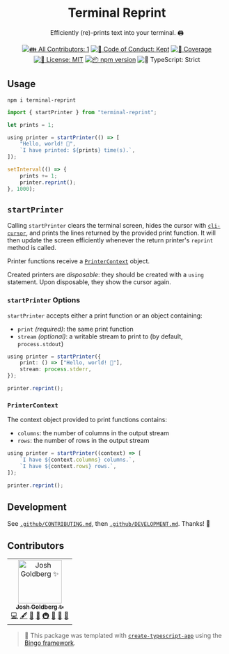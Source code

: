 <h1 align="center">Terminal Reprint</h1>

<p align="center">
	Efficiently (re)-prints text into your terminal.
	🖨
</p>

<p align="center">
	<!-- prettier-ignore-start -->
	<!-- ALL-CONTRIBUTORS-BADGE:START - Do not remove or modify this section -->
	<a href="#contributors" target="_blank"><img alt="👪 All Contributors: 1" src="https://img.shields.io/badge/%F0%9F%91%AA_all_contributors-1-21bb42.svg" /></a>
<!-- ALL-CONTRIBUTORS-BADGE:END -->
	<!-- prettier-ignore-end -->
	<a href="https://github.com/JoshuaKGoldberg/terminal-reprint/blob/main/.github/CODE_OF_CONDUCT.md" target="_blank"><img alt="🤝 Code of Conduct: Kept" src="https://img.shields.io/badge/%F0%9F%A4%9D_code_of_conduct-kept-21bb42" /></a>
	<a href="https://codecov.io/gh/JoshuaKGoldberg/terminal-reprint" target="_blank"><img alt="🧪 Coverage" src="https://img.shields.io/codecov/c/github/JoshuaKGoldberg/terminal-reprint?label=%F0%9F%A7%AA%20coverage" /></a>
	<a href="https://github.com/JoshuaKGoldberg/terminal-reprint/blob/main/LICENSE.md" target="_blank"><img alt="📝 License: MIT" src="https://img.shields.io/badge/%F0%9F%93%9D_license-MIT-21bb42.svg" /></a>
	<a href="http://npmjs.com/package/terminal-reprint" target="_blank"><img alt="📦 npm version" src="https://img.shields.io/npm/v/terminal-reprint?color=21bb42&label=%F0%9F%93%A6%20npm" /></a>
	<img alt="💪 TypeScript: Strict" src="https://img.shields.io/badge/%F0%9F%92%AA_typescript-strict-21bb42.svg" />
</p>

## Usage

```shell
npm i terminal-reprint
```

```ts
import { startPrinter } from "terminal-reprint";

let prints = 1;

using printer = startPrinter(() => [
	"Hello, world! 💖",
	`I have printed: ${prints} time(s).`,
]);

setInterval(() => {
	prints += 1;
	printer.reprint();
}, 1000);
```

## `startPrinter`

Calling `startPrinter` clears the terminal screen, hides the cursor with [`cli-cursor`](http://github.com/sindresorhus/cli-cursor), and prints the lines returned by the provided print function.
It will then update the screen efficiently whenever the return printer's `reprint` method is called.

Printer functions receive a [`PrinterContext`](#printercontext) object.

Created printers are _disposable_: they should be created with a `using` statement.
Upon disposable, they show the cursor again.

### `startPrinter` Options

`startPrinter` accepts either a print function or an object containing:

- `print` _(required)_: the same print function
- `stream` _(optional)_: a writable stream to print to (by default, `process.stdout`)

```ts
using printer = startPrinter({
	print: () => ["Hello, world! 💖"],
	stream: process.stderr,
});

printer.reprint();
```

### `PrinterContext`

The context object provided to print functions contains:

- `columns`: the number of columns in the output stream
- `rows`: the number of rows in the output stream

```ts
using printer = startPrinter((context) => [
	`I have ${context.columns} columns.`,
	`I have ${context.rows} rows.`,
]);

printer.reprint();
```

## Development

See [`.github/CONTRIBUTING.md`](./.github/CONTRIBUTING.md), then [`.github/DEVELOPMENT.md`](./.github/DEVELOPMENT.md).
Thanks! 💖

## Contributors

<!-- spellchecker: disable -->
<!-- ALL-CONTRIBUTORS-LIST:START - Do not remove or modify this section -->
<!-- prettier-ignore-start -->
<!-- markdownlint-disable -->
<table>
  <tbody>
    <tr>
      <td align="center"><a href="http://www.joshuakgoldberg.com"><img src="https://avatars.githubusercontent.com/u/3335181?v=4?s=100" width="100px;" alt="Josh Goldberg ✨"/><br /><sub><b>Josh Goldberg ✨</b></sub></a><br /><a href="https://github.com/JoshuaKGoldberg/terminal-reprint/commits?author=JoshuaKGoldberg" title="Code">💻</a> <a href="#content-JoshuaKGoldberg" title="Content">🖋</a> <a href="https://github.com/JoshuaKGoldberg/terminal-reprint/commits?author=JoshuaKGoldberg" title="Documentation">📖</a> <a href="#ideas-JoshuaKGoldberg" title="Ideas, Planning, & Feedback">🤔</a> <a href="#infra-JoshuaKGoldberg" title="Infrastructure (Hosting, Build-Tools, etc)">🚇</a> <a href="#maintenance-JoshuaKGoldberg" title="Maintenance">🚧</a> <a href="#projectManagement-JoshuaKGoldberg" title="Project Management">📆</a> <a href="#tool-JoshuaKGoldberg" title="Tools">🔧</a></td>
    </tr>
  </tbody>
</table>

<!-- markdownlint-restore -->
<!-- prettier-ignore-end -->

<!-- ALL-CONTRIBUTORS-LIST:END -->
<!-- spellchecker: enable -->

> 💝 This package was templated with [`create-typescript-app`](https://github.com/JoshuaKGoldberg/create-typescript-app) using the [Bingo framework](https://create.bingo).
